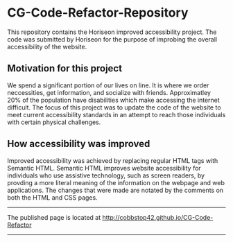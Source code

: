 # CG-Code-Refactor-Repository

This repository contains the Horiseon improved accessibility project.  The code was submitted by Horiseon for the purpose of improbing the overall accessibility of the website.

## Motivation for this project
We spend a significant portion of our lives on line.  It is where we order neccessities, get information, and socialize with friends.  Approximatley 20% of the population have disabilities which make accessing the internet difficult.  The focus of this project was to update the code of the website to meet current accessibility standards in an attempt to reach those individuals with certain physical challenges.

## How accessibility was improved
Improved accessibility was achieved by replacing regular HTML tags with Semantic HTML.  Semantic HTML improves website accessibility for individuals who use assistive technology, such as screen readers, by provding a more literal meaning of the information on the webpage and web applications.  The changes that were made are notated by the comments on both the HTML and CSS  pages.  

***
The published page is located at http://cobbstop42.github.io/CG-Code-Refactor
***







